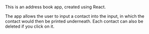 This is an address book app, created using React. 

The app allows the user to input a contact into the input, in which the contact would then be printed underneath. Each contact can also be deleted if you click on it.
